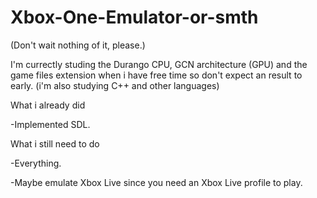 # Xbox-One-Emulator-or-smth
(Don't wait nothing of it, please.)

I'm currectly studing the Durango CPU, GCN architecture (GPU) and the game files extension when i have free time so don't expect an result to early. (i'm also studying C++ and other languages)

What i already did

-Implemented SDL.

What i still need to do

-Everything.

-Maybe emulate Xbox Live since you need an Xbox Live profile to play.
